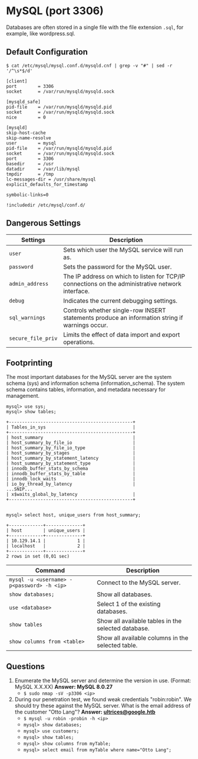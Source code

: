 # MySQL (port 3306)
Databases are often stored in a single file with the file extension `.sql`, for example, like wordpress.sql.

## Default Configuration
```
$ cat /etc/mysql/mysql.conf.d/mysqld.cnf | grep -v "#" | sed -r '/^\s*$/d'

[client]
port		= 3306
socket		= /var/run/mysqld/mysqld.sock

[mysqld_safe]
pid-file	= /var/run/mysqld/mysqld.pid
socket		= /var/run/mysqld/mysqld.sock
nice		= 0

[mysqld]
skip-host-cache
skip-name-resolve
user		= mysql
pid-file	= /var/run/mysqld/mysqld.pid
socket		= /var/run/mysqld/mysqld.sock
port		= 3306
basedir		= /usr
datadir		= /var/lib/mysql
tmpdir		= /tmp
lc-messages-dir	= /usr/share/mysql
explicit_defaults_for_timestamp

symbolic-links=0

!includedir /etc/mysql/conf.d/
```
## Dangerous Settings
|Settings|Description|
|-|-|
|`user`|Sets which user the MySQL service will run as.|
|`password`|Sets the password for the MySQL user.|
|`admin_address`|The IP address on which to listen for TCP/IP connections on the administrative network interface.|
|`debug`|Indicates the current debugging settings.|
|`sql_warnings`|Controls whether single-row INSERT statements produce an information string if warnings occur.|
|`secure_file_priv`|Limits the effect of data import and export operations.|

## Footprinting
The most important databases for the MySQL server are the system schema (sys) and information schema (information_schema). The system schema contains tables, information, and metadata necessary for management. 
```
mysql> use sys;
mysql> show tables;  

+-----------------------------------------------+
| Tables_in_sys                                 |
+-----------------------------------------------+
| host_summary                                  |
| host_summary_by_file_io                       |
| host_summary_by_file_io_type                  |
| host_summary_by_stages                        |
| host_summary_by_statement_latency             |
| host_summary_by_statement_type                |
| innodb_buffer_stats_by_schema                 |
| innodb_buffer_stats_by_table                  |
| innodb_lock_waits                             |
| io_by_thread_by_latency                       |
...SNIP...
| x$waits_global_by_latency                     |
+-----------------------------------------------+


mysql> select host, unique_users from host_summary;

+-------------+--------------+                   
| host        | unique_users |                   
+-------------+--------------+                   
| 10.129.14.1 |            1 |                   
| localhost   |            2 |                   
+-------------+--------------+                   
2 rows in set (0,01 sec)  
```
|Command|Description|
|-|-|
|`mysql -u <username> -p<password> -h <ip>`|Connect to the MySQL server.|
|`show databases;`|Show all databases.|
|`use <database>`|Select 1 of the existing databases.|
|`show tables`|Show all available tables in the selected database.|
|`show columns from <table>`|Show all available columns in the selected table.|

## Questions
1. Enumerate the MySQL server and determine the version in use. (Format: MySQL X.X.XX) **Answer: MySQL 8.0.27**
   - `$ sudo nmap -sV -p3306 <ip>`
2. During our penetration test, we found weak credentials "robin:robin". We should try these against the MySQL server. What is the email address of the customer "Otto Lang"? **Answer: ultrices@google.htb**
   - `$ mysql -u robin -probin -h <ip>`
   - `mysql> show databases;`
   - `mysql> use customers;`
   - `mysql> show tables;`
   - `mysql> show columns from myTable;`
   - `mysql> select email from myTable where name="Otto Lang";`